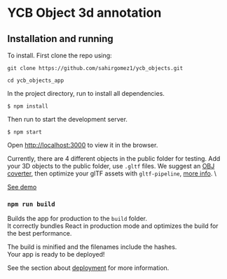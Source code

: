 # YCB Object 3d annotation

## Installation and running

To install. First clone the repo using:
```
git clone https://github.com/sahirgomez1/ycb_objects.git

cd ycb_objects_app
```

In the project directory, run to install all dependencies.
```
$ npm install
```
Then run to start the development server.
```
$ npm start
```
Open [http://localhost:3000](http://localhost:3000) to view it in the browser.

Currently, there are 4 different objects in the public folder for testing. Add your 3D objects to the public folder, use `.gltf` files. We suggest an [OBJ coverter](https://github.com/CesiumGS/obj2gltf), then optimize
your glTF assets with `gltf-pipeline`, [more info](https://www.npmjs.com/package/gltf-pipeline). \

[See demo](https://op3u5.csb.app/) 

### `npm run build`

Builds the app for production to the `build` folder.\
It correctly bundles React in production mode and optimizes the build for the best performance.

The build is minified and the filenames include the hashes.\
Your app is ready to be deployed!

See the section about [deployment](https://facebook.github.io/create-react-app/docs/deployment) for more information.

